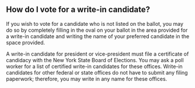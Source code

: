 ## How do I vote for a write-in candidate?  

If you wish to vote for a candidate who is not listed on the ballot, you may do so by completely filling in the oval on your ballot in the area provided for a write-in candidate and writing the name of your preferred candidate in the space provided.  

A write-in candidate for president or vice-president must file a certificate of candidacy with the New York State Board of Elections. You may ask a poll worker for a list of certified write-in candidates for these offices. Write-in candidates for other federal or state offices do not have to submit any filing paperwork; therefore, you may write in any name for these offices.  